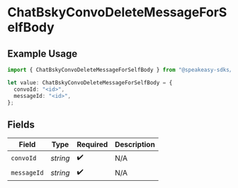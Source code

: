 # ChatBskyConvoDeleteMessageForSelfBody

## Example Usage

```typescript
import { ChatBskyConvoDeleteMessageForSelfBody } from "@speakeasy-sdks/bluesky/models/operations";

let value: ChatBskyConvoDeleteMessageForSelfBody = {
  convoId: "<id>",
  messageId: "<id>",
};
```

## Fields

| Field              | Type               | Required           | Description        |
| ------------------ | ------------------ | ------------------ | ------------------ |
| `convoId`          | *string*           | :heavy_check_mark: | N/A                |
| `messageId`        | *string*           | :heavy_check_mark: | N/A                |